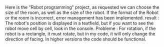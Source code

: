 Here is the "Robot programming" project, as requested we can choose the size of the room, as well as the size of the robot. If the format of the Robot or the room is incorrect, error management has been implemented.
result :
The robot's position is displayed in a textfield, but if you want to see the robot move cell by cell, look in the console.
Probleme :
For rotation, if the robot is a rectangle, it must rotate, but in my code, it will only change the direction of facing. In higher versions the code should be functional.

